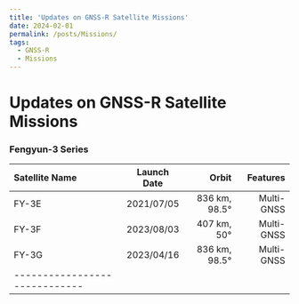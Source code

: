 ```yaml
---
title: 'Updates on GNSS-R Satellite Missions'
date: 2024-02-01
permalink: /posts/Missions/
tags:
  - GNSS-R
  - Missions
---
```



Updates on GNSS-R Satellite Missions
======

### Fengyun-3 Series 

| Satellite Name | Launch Date | Orbit | Features |
|:--------|:-------:|--------:|--------:|
| FY-3E   | 2021/07/05   | 836 km, 98.5°  | Multi-GNSS |
| FY-3F   | 2023/08/03   | 407 km, 50°    | Multi-GNSS |
| FY-3G   | 2023/04/16   | 836 km, 98.5°  | Multi-GNSS |
|-----------------------------|